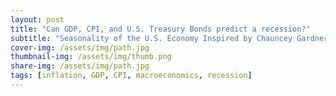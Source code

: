 ```yaml
---
layout: post
title: "Can GDP, CPI, and U.S. Treasury Bonds predict a recession?"
subtitle: "Seasonality of the U.S. Economy Inspired by Chauncey Gardner" 
cover-img: /assets/img/path.jpg
thumbnail-img: /assets/img/thumb.png
share-img: /assets/img/path.jpg
tags: [inflation, GDP, CPI, macroeconomics, recession]
---
```

